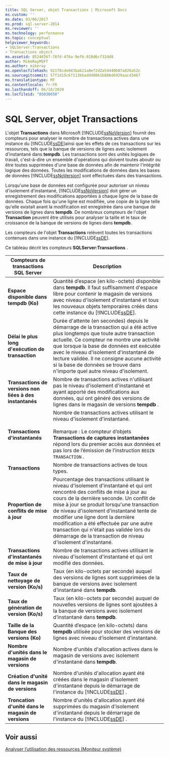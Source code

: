 ```yaml
---
title: SQL Server, objet Transactions | Microsoft Docs
ms.custom: ''
ms.date: 03/06/2017
ms.prod: sql-server-2014
ms.reviewer: ''
ms.technology: performance
ms.topic: conceptual
helpviewer_keywords:
- SQLServer:Transactions
- Transactions object
ms.assetid: 85240267-78fd-476a-9ef6-010d6cf32dd8
author: MikeRayMSFT
ms.author: mikeray
ms.openlocfilehash: 921f8cde043bab21a0ef2d2a54440b07a826a52c
ms.sourcegitcommit: 57f1d15c67113bbadd40861b886d6929aacd3467
ms.translationtype: MT
ms.contentlocale: fr-FR
ms.lasthandoff: 06/18/2020
ms.locfileid: "85038658"
---
```

# <a name="sql-server-transactions-object"></a>SQL Server, objet Transactions
  L'objet **Transactions** dans Microsoft [!INCLUDE[ssNoVersion](../../includes/ssnoversion-md.md)] fournit des compteurs pour analyser le nombre de transactions actives dans une instance du [!INCLUDE[ssDE](../../includes/ssde-md.md)]ainsi que les effets de ces transactions sur les ressources, tels que la banque de versions de lignes avec isolement d'instantané dans **tempdb**. Les transactions sont des unités logiques de travail, c'est-à-dire un ensemble d'opérations qui doivent toutes aboutir ou être toutes supprimées d'une base de données afin de maintenir l'intégrité logique des données. Toutes les modifications de données dans les bases de données [!INCLUDE[ssNoVersion](../../includes/ssnoversion-md.md)] sont effectuées dans des transactions.  
  
 Lorsqu'une base de données est configurée pour autoriser un niveau d'isolement d'instantané, [!INCLUDE[ssNoVersion](../../includes/ssnoversion-md.md)] doit gérer un enregistrement des modifications apportées à chaque ligne de la base de données. Chaque fois qu'une ligne est modifiée, une copie de la ligne telle qu'elle existait avant la modification est enregistrée dans une banque de versions de lignes dans **tempdb**. De nombreux compteurs de l'objet **Transaction** peuvent être utilisés pour analyser la taille et le taux de croissance de la banque de versions de lignes dans **tempdb**.  
  
 Les compteurs de l'objet **Transactions** relèvent toutes les transactions contenues dans une instance du [!INCLUDE[ssDE](../../includes/ssde-md.md)].  
  
 Ce tableau décrit les compteurs **SQLServer:Transactions** .  
  
|Compteurs de transactions SQL Server|Description|  
|--------------------------------------|-----------------|  
|**Espace disponible dans tempdb (Ko)**|Quantité d’espace (en kilo-octets) disponible dans **tempdb**. Il faut suffisamment d'espace libre pour contenir le magasin de versions avec niveau d'isolement d'instantané et tous les nouveaux objets temporaires créés dans cette instance du [!INCLUDE[ssDE](../../includes/ssde-md.md)].|  
|**Délai le plus long d'exécution de transaction**|Durée d'attente (en secondes) depuis le démarrage de la transaction qui a été active plus longtemps que toute autre transaction actuelle. Ce compteur ne montre une activité que lorsque la base de données est exécutée avec le niveau d'isolement d'instantané de lecture validée. Il ne consigne aucune activité si la base de données se trouve dans n'importe quel autre niveau d'isolement.|  
|**Transactions de versions non liées à des instantanés**|Nombre de transactions actives n'utilisant pas le niveau d'isolement d'instantané et ayant apporté des modifications aux données, qui ont généré des versions de lignes dans le magasin de versions **tempdb** .|  
|**Transactions d'instantanés**|Nombre de transactions actives utilisant le niveau d'isolement d'instantané.<br /><br /> Remarque : Le compteur d’objets **Transactions de captures instantanées** répond lors du premier accès aux données et pas lors de l’émission de l’instruction `BEGIN TRANSACTION` .|  
|**Transactions**|Nombre de transactions actives de tous types.|  
|**Proportion de conflits de mise à jour**|Pourcentage des transactions utilisant le niveau d'isolement d'instantané et qui ont rencontré des conflits de mise à jour au cours de la dernière seconde. Un conflit de mise à jour se produit lorsqu'une transaction de niveau d'isolement d'instantané tente de modifier une ligne dont la dernière modification a été effectuée par une autre transaction qui n'était pas validée lors du démarrage de la transaction de niveau d'isolement d'instantané.|  
|**Transactions d'instantanés de mise à jour**|Nombre de transactions actives utilisant le niveau d'isolement d'instantané et qui ont modifié des données.|  
|**Taux de nettoyage de version (Ko/s)**|Taux (en kilo-octets par seconde) auquel des versions de lignes sont supprimées de la banque de versions avec isolement d’instantané dans **tempdb**.|  
|**Taux de génération de version (Ko/s)**|Taux (en kilo-octets par seconde) auquel de nouvelles versions de lignes sont ajoutées à la banque de versions avec isolement d’instantané dans **tempdb**.|  
|**Taille de la Banque des versions (Ko)**|Quantité d’espace (en kilo-octets) dans **tempdb** utilisée pour stocker des versions de lignes avec niveau d’isolement d’instantané.|  
|**Nombre d'unités dans le magasin de versions**|Nombre d'unités d'allocation actives dans le magasin de versions avec isolement d'instantané dans **tempdb**.|  
|**Création d'unité dans le magasin de versions**|Nombre d'unités d'allocation ayant été créées dans le magasin d'isolement d'instantané depuis le démarrage de l'instance du [!INCLUDE[ssDE](../../includes/ssde-md.md)] .|  
|**Troncation d'unité dans le magasin de versions**|Nombre d'unités d'allocation ayant été supprimées du magasin d'isolement d'instantané depuis le démarrage de l'instance du [!INCLUDE[ssDE](../../includes/ssde-md.md)] .|  
  
## <a name="see-also"></a>Voir aussi  
 [Analyser l’utilisation des ressources &#40;Moniteur système&#41;](monitor-resource-usage-system-monitor.md)  
  
  
